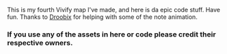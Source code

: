 This is my fourth Vivify map I've made, and here is da epic code stuff. Have fun.
Thanks to [Droobix](https://github.com/droobix) for helping with some of the note animation.

### If you use any of the assets in here or code please credit their respective owners.

